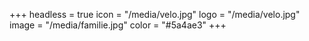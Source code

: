 +++
headless = true
icon = "/media/velo.jpg"
logo = "/media/velo.jpg"
image = "/media/familie.jpg"
color = "#5a4ae3"
+++
